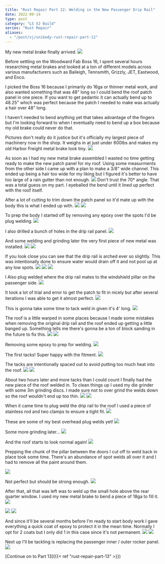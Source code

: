 ```yaml
---
title: "Rust Repair Part 12: Welding in the New Passenger Drip Rail"
date: 2022-09-14
type: post
category: "LS XJ Build"
series: "Rust Repair"
aliases:
  - "/post/xj/unibody-rust-repair-part-12"
---
```


My new metal brake finally arrived.
![](images/1.jpg)

Before settling on the Woodward Fab Boss 16, I spent several hours researching metal brakes and looked at a ton of different models across various manufacturers such as Baileigh, Tennsmith, Grizzly, JET, Eastwood, and Enco.

I picked the Boss 16 because I primarily do 16ga or thinner metal work, and also wanted something that was 48" long so I could bend the roof patch panel in one piece. If you want to get pedantic it can actually bend up to 48.25" which was perfect because the patch I needed to make was actually a hair over 48" long.

I haven't needed to bend anything yet that takes advantage of the fingers but I'm looking forward to when I eventually need to bend up a box because my old brake could never do that.

Pictures don't really do it justice but it's officially my largest piece of machinery now in the shop. It weighs in at just under 600lbs and makes my old Harbor Freight metal brake look tiny.
![](images/2.jpg)

As soon as I had my new metal brake assembled I wasted no time getting ready to make the new patch panel for my roof. Using some measurments from the other side I came up with a plan to make a 3/8" wide channel. This ended up being a hair too wide for my liking but I figured it's better to have too large of a rain gutter than not enough.
![](images/3.jpg)
Don't trust the 70\* angle. That was a total guess on my part. I eyeballed the bend until it lined up perfect with the roof itself.

After a lot of cutting to trim down the patch panel so it'd mate up with the body this is what I ended up with.
![](images/4.jpg)
![](images/5.jpg)

To prep the body I started off by removing any epoxy over the spots I'd be plug welding.
![](images/6.jpg)

I also drilled a bunch of holes in the drip rail panel.
![](images/7.jpg)

And some welding and grinding later the very first piece of new metal was installed.
![](images/8.jpg)
![](images/9.jpg)

If you look close you can see that the drip rail is arched ever so slightly. This was intentionally done to ensure water would drain off it and not pool up at any low spots.
![](images/10.jpg)
![](images/11.jpg)
![](images/12.jpg)

I Also plug welded where the drip rail mates to the windshield pillar on the passenger side.
![](images/13.jpg)

It took a lot of trial and error to get the patch to fit in nicely but after several iterations I was able to get it almost perfect.
![](images/14.jpg)

This is gonna take some time to tack weld in given it's 4' long.
![](images/15.jpg)

The roof is a little warped in some places because I made some mistakes when removing the original drip rail and the roof ended up getting a little banged up. Something tells me there's gonna be a ton of block sanding in the future to fix this.
![](images/16.jpg)
![](images/17.jpg)

Removing some epoxy to prep for welding.
![](images/18.jpg)

The first tacks! Super happy with the fitment.
![](images/19.jpg)

The tacks are intentionally spaced out to avoid putting too much heat into the roof.
![](images/20.jpg)
![](images/21.jpg)

About two hours later and more tacks than I could count I finally had the new piece of the roof welded in. To clean things up I used my die grinder with some 3m grinding discs. I made sure not to over grind the welds down so the roof wouldn't end up too thin.
![](images/22.jpg)
![](images/23.jpg)

When it came time to plug weld the drip rail to the roof I used a piece of stainless rod and two clamps to ensure a tight fit.
![](images/24.jpg)

These are some of my best overhead plug welds yet!
![](images/25.jpg)

Some more grinding later...
![](images/26.jpg)

And the roof starts to look normal again!
![](images/27.jpg)

Prepping the chunk of the pillar between the doors I cut off to weld back in place took some time. There's an abundance of spot welds all over it and I had to remove all the paint around them.

![](images/29.jpg)

Not perfect but should be strong enough.
![](images/30.jpg)

After that, all that was left was to weld up the small hole above the rear quarter window. I used my new metal brake to bend a piece of 18ga to fill it.
![](images/31.jpg)

![](images/28.jpg)
![](images/32.jpg)

And since it'll be several months before I'm ready to start body work I gave everything a quick coat of epoxy to protect it in the mean time. Normally I opt for 2 coats but I only did 1 in this case since it's not permanent.
![](images/33.jpg)
![](images/34.jpg)

Next up I'll be tackling is replacing the passenger inner / outer rocker panel.
![](images/35.jpg)

[Continue on to Part 13]({{< ref "rust-repair-part-13" >}})
